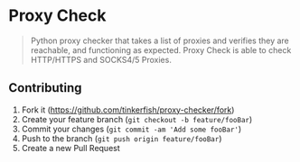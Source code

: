 # Proxy Check
> Python proxy checker that takes a list of proxies and verifies they are reachable, and functioning as
> expected. Proxy Check is able to check HTTP/HTTPS and SOCKS4/5 Proxies.

## Contributing

1. Fork it (<https://github.com/tinkerfish/proxy-checker/fork>)
2. Create your feature branch (`git checkout -b feature/fooBar`)
3. Commit your changes (`git commit -am 'Add some fooBar'`)
4. Push to the branch (`git push origin feature/fooBar`)
5. Create a new Pull Request

<!-- Markdown link & img dfn's -->
